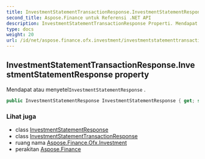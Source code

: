 ```yaml
---
title: InvestmentStatementTransactionResponse.InvestmentStatementResponse
second_title: Aspose.Finance untuk Referensi .NET API
description: InvestmentStatementTransactionResponse Properti. Mendapat atau menyetelInvestmentStatementResponse .
type: docs
weight: 20
url: /id/net/aspose.finance.ofx.investment/investmentstatementtransactionresponse/investmentstatementresponse/
---
```

## InvestmentStatementTransactionResponse.InvestmentStatementResponse property

Mendapat atau menyetel`InvestmentStatementResponse` .

```csharp
public InvestmentStatementResponse InvestmentStatementResponse { get; set; }
```

### Lihat juga

* class [InvestmentStatementResponse](../../investmentstatementresponse/)
* class [InvestmentStatementTransactionResponse](../)
* ruang nama [Aspose.Finance.Ofx.Investment](../../investmentstatementtransactionresponse/)
* perakitan [Aspose.Finance](../../../)


